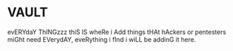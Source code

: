 # VAULT
evERYdaY ThINGzzz
thiS IS wheRe i Add things tHAt hAckers or pentesters miGht need EVerydAY, eveRything i fInd i wiLL be addinG it here.
